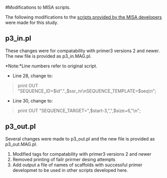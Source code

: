 #Modifications to MISA scripts.

The following modifications to the [scripts provided by the MISA developers](http://pgrc.ipk-gatersleben.de/misa/primer3.html) were made for this study.

## p3_in.pl

These changes were for compatability with primer3 versions 2 and newer. The new file is provided as p3_in.MAG.pl.

*Note:*Line numbers refer to original script.

- Line 28, change to:
>  print OUT "SEQUENCE_ID=$id"."_$ssr_nr\nSEQUENCE_TEMPLATE=$seq\n";

- Line 30, change to:
> print OUT "SEQUENCE_TARGET=",$start-3,",",$size+6,"\n";

## p3_out.pl
Several changes were made to p3_out.pl and the new file is provided as p3_out.MAG.pl.
  1. Modified tags for compatability with primer3 versions 2 and newer 
  2. Removed printing of failr prirmer desing attempts
  3. Add output a file of names of scaffolds with successful primer developmet to be used in other scripts developed here.
